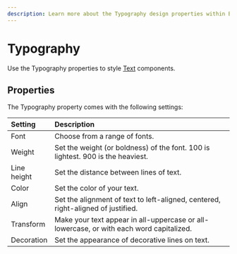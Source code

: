 ```yaml
---
description: Learn more about the Typography design properties within Budibase
---
```


# Typography

Use the Typography properties to style [Text](../components/text.md) components.

## Properties

The Typography property comes with the following settings:

| Setting | Description |
| :--- | :--- |
| Font | Choose from a range of fonts. |
| Weight | Set the weight \(or boldness\) of the font. 100 is lightest. 900 is the heaviest. |
| Line height | Set the distance between lines of text. |
| Color | Set the color of your text. |
| Align | Set the alignment of text to left-aligned, centered, right-aligned of justified. |
| Transform | Make your text appear in all-uppercase or all-lowercase, or with each word capitalized. |
| Decoration | Set the appearance of decorative lines on text. |





